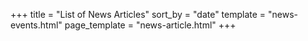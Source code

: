 +++
title = "List of News Articles"
sort_by = "date"
template = "news-events.html"
page_template = "news-article.html"
+++